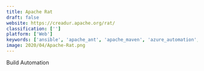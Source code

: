 ```yaml
---
title: Apache Rat
draft: false 
website: https://creadur.apache.org/rat/
classification: ['']
platform: ['Web']
keywords: ['ansible', 'apache_ant', 'apache_maven', 'azure_automation', 'bitrise', 'circleci', 'codeship', 'gradle', 'jenkins']
image: 2020/04/Apache-Rat.png
---
```

Build Automation